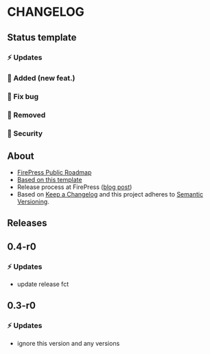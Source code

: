 # CHANGELOG

## Status template

### ⚡️ Updates
### 🚀 Added (new feat.)
### 🐛 Fix bug
### 🛑 Removed
### 🔑 Security

## About

- [FirePress Public Roadmap](https://trello.com/b/0fCwwzqc/firepress-public-roadmap)
- [Based on this template](https://gist.github.com/pascalandy/af709db02d3fe132a3e6f1c11b934fe4)
- Release process at FirePress ([blog post](https://firepress.org/en/software-and-ghost-updates/))
- Based on [Keep a Changelog](https://keepachangelog.com/en/1.0.0/) and this project adheres to [Semantic Versioning](https://semver.org/spec/v2.0.0.html).

## Releases

## 0.4-r0
### ⚡️ Updates
- update release fct

## 0.3-r0
### ⚡️ Updates
- ignore this version and any versions

